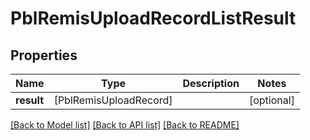 # PblRemisUploadRecordListResult

## Properties
Name | Type | Description | Notes
------------ | ------------- | ------------- | -------------
**result** | [PblRemisUploadRecord] |  | [optional] 

[[Back to Model list]](../README.md#documentation-for-models) [[Back to API list]](../README.md#documentation-for-api-endpoints) [[Back to README]](../README.md)


